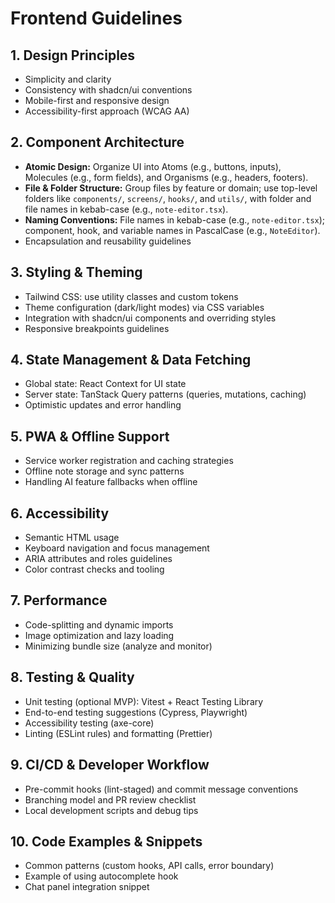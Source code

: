 # Frontend Guidelines

## 1. Design Principles

- Simplicity and clarity
- Consistency with shadcn/ui conventions
- Mobile-first and responsive design
- Accessibility-first approach (WCAG AA)

## 2. Component Architecture

- **Atomic Design:** Organize UI into Atoms (e.g., buttons, inputs), Molecules (e.g., form fields), and Organisms (e.g., headers, footers).
- **File & Folder Structure:** Group files by feature or domain; use top-level folders like `components/`, `screens/`, `hooks/`, and `utils/`, with folder and file names in kebab-case (e.g., `note-editor.tsx`).
- **Naming Conventions:** File names in kebab-case (e.g., `note-editor.tsx`); component, hook, and variable names in PascalCase (e.g., `NoteEditor`).
- Encapsulation and reusability guidelines

## 3. Styling & Theming

- Tailwind CSS: use utility classes and custom tokens
- Theme configuration (dark/light modes) via CSS variables
- Integration with shadcn/ui components and overriding styles
- Responsive breakpoints guidelines

## 4. State Management & Data Fetching

- Global state: React Context for UI state
- Server state: TanStack Query patterns (queries, mutations, caching)
- Optimistic updates and error handling

## 5. PWA & Offline Support

- Service worker registration and caching strategies
- Offline note storage and sync patterns
- Handling AI feature fallbacks when offline

## 6. Accessibility

- Semantic HTML usage
- Keyboard navigation and focus management
- ARIA attributes and roles guidelines
- Color contrast checks and tooling

## 7. Performance

- Code-splitting and dynamic imports
- Image optimization and lazy loading
- Minimizing bundle size (analyze and monitor)

## 8. Testing & Quality

- Unit testing (optional MVP): Vitest + React Testing Library
- End-to-end testing suggestions (Cypress, Playwright)
- Accessibility testing (axe-core)
- Linting (ESLint rules) and formatting (Prettier)

## 9. CI/CD & Developer Workflow

- Pre-commit hooks (lint-staged) and commit message conventions
- Branching model and PR review checklist
- Local development scripts and debug tips

## 10. Code Examples & Snippets

- Common patterns (custom hooks, API calls, error boundary)
- Example of using autocomplete hook
- Chat panel integration snippet
